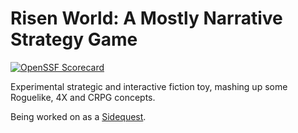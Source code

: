 # Risen World: A Mostly Narrative Strategy Game

[![OpenSSF Scorecard](https://api.scorecard.dev/projects/github.com/grendel-consulting/risen.world/badge)](https://scorecard.dev/viewer/?uri=github.com/grendel-consulting/risen.world)

Experimental strategic and interactive fiction toy, mashing up some Roguelike, 4X and CRPG concepts.

Being worked on as a [Sidequest](https://mysidequest.xyz/).
